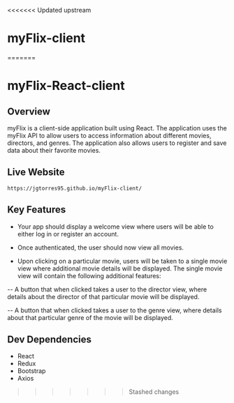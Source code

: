 <<<<<<< Updated upstream
# **myFlix-client**
=======
# **myFlix-React-client**

## **Overview**

myFlix is a client-side application built using React. The application uses the myFlix API to allow users to access information about different movies, directors, and genres. The application also allows users to register and save data about their favorite movies.

## **Live Website**

`https://jgtorres95.github.io/myFlix-client/`

## **Key Features**

- Your app should display a welcome view where users will be able to either log in or register an account.

- Once authenticated, the user should now view all movies.

- Upon clicking on a particular movie, users will be taken to a single movie view where additional movie details will be displayed. The single movie view will contain the following additional features:

 -- A button that when clicked takes a user to the director view, where details about the director of that particular movie will be displayed.

 -- A button that when clicked takes a user to the genre view, where details about that particular genre of the movie will be displayed.

 ## **Dev Dependencies**

- React
- Redux
- Bootstrap
- Axios
>>>>>>> Stashed changes
